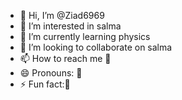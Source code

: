 - 👋 Hi, I’m @Ziad6969
- 👀 I’m interested in salma
- 🌱 I’m currently learning physics 
- 💞️ I’m looking to collaborate on salma 
- 📫 How to reach me 🙈
- 😄 Pronouns: 🥸
- ⚡ Fun fact:🫣

<!---
Ziad6969/Ziad6969 is a ✨ special ✨ repository because its `README.md` (this file) appears on your GitHub profile.
You can click the Preview link to take a look at your changes.
--->
